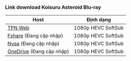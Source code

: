 ### **Link download Koisuru Asteroid Blu-ray**

| Host          | Định dạng          |
| ------------- |:------------------:|
| [TPN Web](https://ddl.tpnteam.workers.dev/0:/Koisuru%20Asteroid/)  | 1080p HEVC SoftSub |
| [Fshare]()  (Đang cập nhập)   	| 1080p HEVC SoftSub |
| [Nyaa]()    (Đang cập nhập)  | 1080p HEVC SoftSub |
| [OneDrive]()  (Đang cập nhập)    | 1080p HEVC SoftSub |
